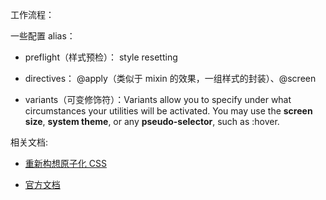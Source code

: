 工作流程：


一些配置 alias：

* preflight（样式预检）： style resetting

* directives： @apply（类似于 mixin 的效果，一组样式的封装）、@screen

* variants（可变修饰符）：Variants allow you to specify under what circumstances your utilities will be activated. You may use the **screen size**, **system theme**, or any **pseudo-selector**, such as :hover.

相关文档:

* [重新构想原子化 CSS](https://mp.weixin.qq.com/s/YsCm7UqfhOZu5Jckc_QzDQ)

* [官方文档](https://windicss.org/guide/)